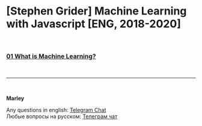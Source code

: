 # [Stephen Grider] Machine Learning with Javascript [ENG, 2018-2020]

<br/>

### [01 What is Machine Learning?](./01-What-is-Machine-Learning.md)

<br/>

---

<br/>

**Marley**

Any questions in english: <a href="https://jsdev.org/chat/">Telegram Chat</a>  
Любые вопросы на русском: <a href="https://jsdev.ru/chat/">Телеграм чат</a>
